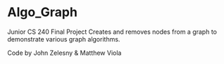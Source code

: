 # Algo_Graph
Junior CS 240 Final Project
Creates and removes nodes from a graph to demonstrate various graph algorithms.

Code by John Zelesny & Matthew Viola
